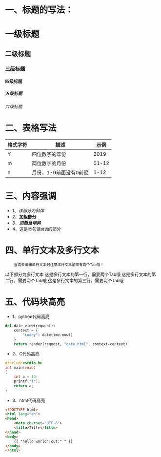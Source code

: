# 一、标题的写法：
# 一级标题
## 二级标题
### 三级标题
#### 四级标题
##### 五级标题
###### 六级标题
# 二、表格写法
|格式字符|描述|示例|
|---|---|---|
|Y|四位数字的年份|2019|
|m|两位数字的月份|01-12|
|n|月份，1-9前面没有0前缀|1-12|
# 三、内容强调
* 1、*该部分为斜体*
* 2、**加粗部分**
* 3、***加粗且倾斜***
* 4、这是本句话`强调`的部分
# 四、单行文本及多行文本
		当需要编辑单行文本时注意本行文本前面有两个Tab哦！
以下部分为多行文本
		这是多行文本的第一行，需要两个Tab哦
		这是多行文本的第二行，需要两个Tab哦
		这是多行文本的第三行，需要两个Tab哦
# 五、代码块高亮
* 1、python代码高亮
```Python
def date_view(request):
    context = {
        "today": datetime.now()
    }
    return render(request, "date.html", context=context)
```
* 2、C代码高亮
```c
#include<stdio.h>
int main(void)
{
	int a = 10;
	printf("a");
	return a;
}
```
* 3、html代码高亮
```html
<!DOCTYPE html>
<html lang="en">
<head>
    <meta charset="UTF-8">
    <title>Title</title>
</head>
<body>
    {{ "hello world"|cut:" " }}
</body>
</html>
```
